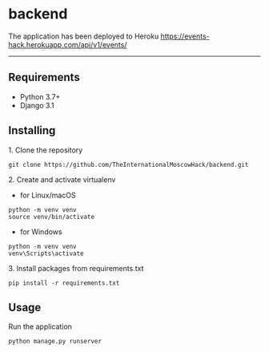 # backend

The application has been deployed to Heroku
https://events-hack.herokuapp.com/api/v1/events/

____
## Requirements

- Python 3.7+
- Django 3.1

## Installing

1\. Clone the repository
```
git clone https://github.com/TheInternationalMoscowHack/backend.git
```
2\. Create and activate virtualenv
- for Linux/macOS
```
python -m venv venv
source venv/bin/activate
```
- for Windows
```
python -m venv venv
venv\Scripts\activate
```
3\. Install packages from requirements.txt
```
pip install -r requirements.txt
```
## Usage

Run the application
```
python manage.py runserver
```
